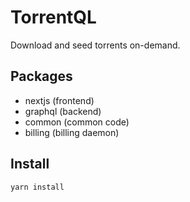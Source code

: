 # TorrentQL

Download and seed torrents on-demand.

## Packages

* nextjs (frontend)
* graphql (backend)
* common (common code)
* billing (billing daemon)

## Install

```
yarn install
```
